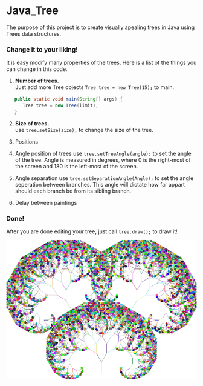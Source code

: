 # Java_Tree

The purpose of this project is to create visually apealing trees in Java using Trees data structures. 

### Change it to your liking!
It is easy modify many properties of the trees.
Here is a list of the things you can change in this code.
1. **Number of trees.**  
Just add more Tree objects `Tree tree = new Tree(15);` to main.
```Java
   public static void main(String[] args) {
      Tree tree = new Tree(limit);
   }
```

2. **Size of trees.**  
use `tree.setSize(size);` to change the size of the tree.
3. Positions
3. Angle position of trees
use `tree.setTreeAngle(angle);` to set the angle of the tree. Angle is measured in degrees, where 0 is the right-most of the screen  and 180 is the left-most of the screen.
3. Angle separation
use `tree.setSeparationAngle(Angle);` to set the angle seperation between branches. This angle will dictate how far appart should each branch be from its sibling branch.

5. Delay between paintings  

### Done!
After you are done editing your tree, just call `tree.draw();` to draw it!


![alt text](https://github.com/Maickii/Java_Tree/blob/master/2017-03-05%20(2).png "Tree")
